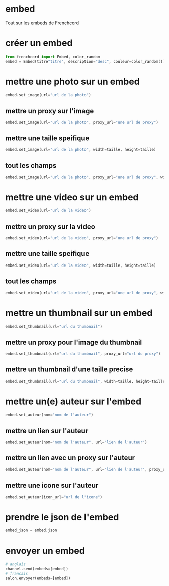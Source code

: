 # embed
Tout sur les embeds de Frenchcord
# créer un embed
```py
from frenchcord import Embed, color_random
embed = Embed(titre"titre", description="desc", couleur=color_random())
```
# mettre une photo sur un embed
```py
embed.set_image(url="url de la photo")
```
## mettre un proxy sur l'image
```py
embed.set_image(url="url de la photo", proxy_url="une url de proxy")
```
## mettre une taille speifique
```py
embed.set_image(url="url de la photo", width=taille, height=taille)
```
## tout les champs
```py
embed.set_image(url="url de la photo", proxy_url="une url de proxy", width=taille, height=taille)
```
# mettre une video sur un embed
```py
embed.set_video(url="url de la video")
```
## mettre un proxy sur la video
```py
embed.set_video(url="url de la video", proxy_url="une url de proxy")
```
## mettre une taille speifique
```py
embed.set_video(url="url de la video", width=taille, height=taille)
```
## tout les champs
```py
embed.set_video(url="url de la video", proxy_url="une url de proxy", width=taille, height=taille)
```
# mettre un thumbnail sur un embed
```py
embed.set_thumbnail(url="url du thumbnail")
```
## mettre un proxy pour l'image du thumbnail
```py
embed.set_thumbnail(url="url du thumbnail", proxy_url="url du proxy")
```
## mettre un thumbnail d'une taille precise
```py
embed.set_thumbnail(url="url du thumbnail", width=taille, height=taille)
```
# mettre un(e) auteur sur l'embed
```py
embed.set_auteur(nom="nom de l'auteur")
```
## mettre un lien sur l'auteur
```py
embed.set_auteur(nom="nom de l'auteur", url="lien de l'auteur")
```
## mettre un lien avec un proxy sur l'auteur
```py
embed.set_auteur(nom="nom de l'auteur", url="lien de l'auteur", proxy_url="url d'un proxy")
```
## mettre une icone sur l'auteur
```py
embed.set_auteur(icon_url="url de l'icone")
```
# prendre le json de l'embed
```py
embed_json = embed.json
```
# envoyer un embed
```py
# anglais
channel.send(embeds=[embed])
# francais
salon.envoyer(embeds=[embed])
```
